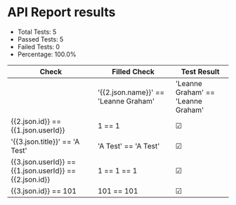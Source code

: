 
# API Report results
    
    
* Total Tests: 5
* Passed Tests: 5
* Failed Tests: 0
* Percentage: 100.0%
    
| Check | Filled Check | Test Result |
| ------------ | --------- | ----- |
    | '{{2.json.name}}' == 'Leanne Graham' | 'Leanne Graham' == 'Leanne Graham' | &#x2611; | 
| {{2.json.id}} == {{1.json.userId}} | 1 == 1 | &#x2611; | 
| '{{3.json.title}}' == 'A Test' | 'A Test' == 'A Test' | &#x2611; | 
| {{3.json.userId}} == {{1.json.userId}} == {{2.json.id}} | 1 == 1 == 1 | &#x2611; | 
| {{3.json.id}} == 101 | 101 == 101 | &#x2611; | 
